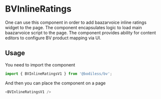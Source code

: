 # BVInlineRatings

One can use this component in order to add baazarvoice inline ratings widget to the page. The component encapsulates logic to load main baazarvoice script to the page. The component provides ability for content editors to configure BV product mapping via UI.

## Usage

You need to import the component

``` js
import { BVInlineRatingsV1 } from '@bodiless/bv';
```

And then you can place the component on a page

``` js
<BVInlineRatingsV1 />
```
